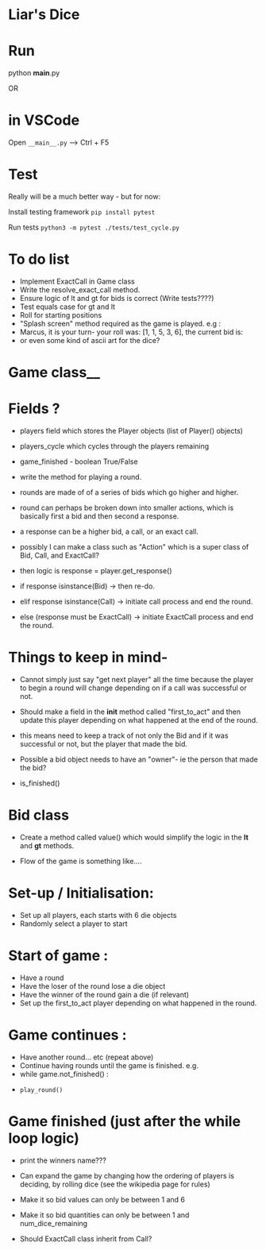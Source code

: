 # Liar's Dice

# Run

python __main__.py

OR

# in VSCode
Open `__main__.py` --> Ctrl + F5


# Test
Really will be a much better way - but for now:

Install testing framework
`pip install pytest`

Run tests
`python3 -m pytest ./tests/test_cycle.py`

# To do list

* Implement ExactCall in Game class
* Write the resolve_exact_call method.
* Ensure logic of lt and gt for bids is correct (Write tests????)
* Test equals case for gt and lt
* Roll for starting positions
* "Splash screen" method required as the game is played. e.g :
* Marcus, it is your turn- your roll was: [1, 1, 5, 3, 6], the current bid is:
* or even some kind of ascii art for the dice?

# Game class__

# Fields ? 
*  players field which stores the Player objects (list of Player() objects)
*  players_cycle which cycles through the players remaining
*  game_finished - boolean True/False

*  write the method for playing a round.

* rounds are made of of a series of bids which go higher and higher.
* round can perhaps be broken down into smaller actions, which is basically first a bid and then second a response.
* a response can be a higher bid, a call, or an exact call.
* possibly I can make a class such as "Action" which is a super class of Bid, Call, and ExactCall?
* then logic is response = player.get_response()
* if response isinstance(Bid) -> then re-do.
* elif response isinstance(Call) -> initiate call process and end the round.
* else (response must be ExactCall) -> initiate ExactCall process and end the round.

# Things to keep in mind-

* Cannot simply just say "get next player" all the time because the player to begin a round will change depending on if a call was successful or not.
* Should make a field in the __init__ method called "first_to_act" and then update this player depending on what happened at the end of the round.
* this means need to keep a track of not only the Bid and if it was successful or not, but the player that made the bid.
* Possible a bid object needs to have an "owner"- ie the person that made the bid?

* is_finished()


# Bid class

* Create a method called value() which would simplify the logic in the __lt__ and __gt__ methods.


* Flow of the game is something like....

# Set-up / Initialisation:

* Set up all players, each starts with 6 die objects
* Randomly select a player to start

# Start of game :
* Have a round
* Have the loser of the round lose a die object
* Have the winner of the round gain a die (if relevant)
* Set up the first_to_act player depending on what happened in the round.


# Game continues : 
* Have another round... etc (repeat above)
* Continue having rounds until the game is finished. e.g.
* while game.not_finished() :
*     play_round()

# Game finished (just after the while loop logic)
* print the winners name???



* Can expand the game by changing how the ordering of players is deciding, by rolling dice (see the wikipedia page for rules)

* Make it so bid values can only be between 1 and 6
* Make it so bid quantities can only be between 1 and num_dice_remaining

* Should ExactCall class inherit from Call?


